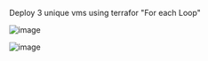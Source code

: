 Deploy 3 unique vms using terrafor  "For each Loop"

![image](https://github.com/taoufikmohamed/tfuniquevms/assets/26463859/99ea0456-ffce-48d8-b243-c51fb8cfd073)

![image](https://github.com/taoufikmohamed/tfuniquevms/assets/26463859/139229db-2ca8-445f-bd34-b43edda230ea)
